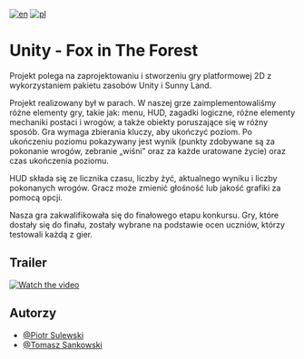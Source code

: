 [![en](https://img.shields.io/badge/lang-en-blue.svg)](https://github.com/peterprospl12/Fox-in-The-Forest/blob/main/README.md)
[![pl](https://img.shields.io/badge/lang-pl-red.svg)](https://github.com/peterprospl12/Fox-in-The-Forest/blob/main/README.pl.md)


# Unity - Fox in The Forest

Projekt polega na zaprojektowaniu i stworzeniu gry platformowej 2D z wykorzystaniem pakietu zasobów Unity i Sunny Land.

Projekt realizowany był w parach. W naszej grze zaimplementowaliśmy różne elementy gry, takie jak: menu, HUD, zagadki logiczne, różne elementy mechaniki postaci i wrogów, a także obiekty poruszające się w różny sposób.
Gra wymaga zbierania kluczy, aby ukończyć poziom.
Po ukończeniu poziomu pokazywany jest wynik (punkty zdobywane są za pokonanie wrogów, zebranie „wiśni” oraz za każde uratowane życie) oraz czas ukończenia poziomu.

HUD składa się ze licznika czasu, liczby żyć, aktualnego wyniku i liczby pokonanych wrogów. Gracz może zmienić głośność lub jakość grafiki za pomocą opcji.

Nasza gra zakwalifikowała się do finałowego etapu konkursu. Gry, które dostały się do finału, zostały wybrane na podstawie ocen uczniów, którzy testowali każdą z gier.
## Trailer



[![Watch the video](https://i.imgur.com/TAFxVx2.png)](https://youtu.be/XhBEN22He_g
)

## Autorzy

- [@Piotr Sulewski](https://github.com/peterprospl12)
- [@Tomasz Sankowski](https://www.github.com)

